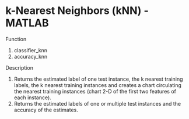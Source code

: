# k-Nearest Neighbors (kNN) - MATLAB

Function 
1. classifier_knn 
2. accuracy_knn

Description 
1. Returns the estimated label of one test instance, the k nearest training labels, the k nearest training instances and creates a chart circulating the nearest training instances (chart 2-D of the first two features of each instance).
2. Returns the estimated labels of one or multiple test instances and the accuracy of the estimates.
